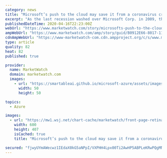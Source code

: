 ```yaml
---
category: news
title: "Microsoft’s push to the cloud may save it from a coronavirus crash"
excerpt: "As the last recession washed over Microsoft Corp. in 2009, the company’s sales and earnings declined in the same year for the only time in the tech"
publishedDateTime: 2020-04-16T22:23:00Z
webUrl: "https://www.marketwatch.com/story/microsofts-push-to-the-cloud-may-save-it-from-a-coronavirus-crash-2020-04-16"
ampWebUrl: "https://www.marketwatch.com/amp/story/guid/B0912E66-8017-11EA-ACD4-37694A66548C"
cdnAmpWebUrl: "https://www-marketwatch-com.cdn.ampproject.org/c/s/www.marketwatch.com/amp/story/guid/B0912E66-8017-11EA-ACD4-37694A66548C"
type: article
quality: 82
heat: 82
published: true

provider:
  name: MarketWatch
  domain: marketwatch.com
  images:
    - url: "https://smartableai.github.io/microsoft-azure/assets/images/organizations/marketwatch.com-50x50.jpg"
      width: 50
      height: 50

topics:
  - Azure

images:
  - url: "https://mw1.wsj.net/chart-cache/marketwatch/front-page-retina/bd417d2bb9774649b11deb114ebf1b24_600x407.png"
    width: 600
    height: 407
    isCached: true
    title: "Microsoft’s push to the cloud may save it from a coronavirus crash"

secured: "fjwyUYmAWecwz1IEdaX0kG5aNPpI/VXPHH4Lpx00Ti2AwHP5ABPLeKRwPQgMNTry/07Uu4K+Qutp0PP7kHtOvoIFO54vFVILWITK/LafCIw0eS2jnrHjFh774scuPWBRAWtB21BHy4o4ISt5RM2Lt/8wsRaVagRJGpFIzGhpaSdSbvlSKZ7VpRSGIT2Ocq7XuzQ8GhN2fhXgls5UwwTTpjLQ2bhegT+GCJjnnn3q08Hz94U8YCajO+j4+6+hs1tAoebYvnIpIfu4NjsVWMG617HZ6opCHZ9gjsq/RZsxoVWjchiIJZLSUENOgpBpUvMA3wThQf3Ce70WE8K4+GNgCAB8fkk+2o9VMsI79QM1UZI5Vxts8h8GSKjRpFKD9ufUBhZCMN71hGZQo1k93xzFsklzG/iGHxr3xwRFfYjoPmqMXEWwe8mNvJPTZMVADpUb68tLrimuiMORKPe8da5HrmGJurUUPiK4u2c9aCAIcds=;kQ3fBaVEgbrcbpJteinBCQ=="
---
```


